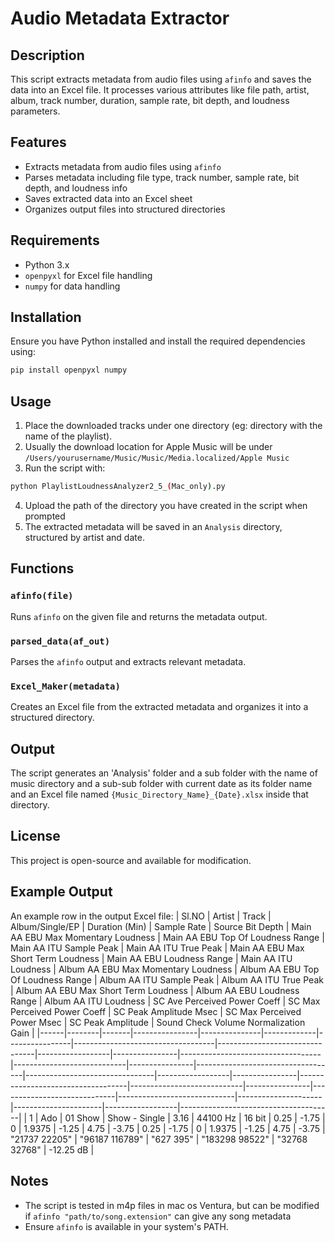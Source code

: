 # Audio Metadata Extractor

## Description
This script extracts metadata from audio files using `afinfo` and saves the data into an Excel file. It processes various attributes like file path, artist, album, track number, duration, sample rate, bit depth, and loudness parameters.

## Features
- Extracts metadata from audio files using `afinfo`
- Parses metadata including file type, track number, sample rate, bit depth, and loudness info
- Saves extracted data into an Excel sheet
- Organizes output files into structured directories

## Requirements
- Python 3.x
- `openpyxl` for Excel file handling
- `numpy` for data handling

## Installation
Ensure you have Python installed and install the required dependencies using:
```bash
pip install openpyxl numpy
```

## Usage
1. Place the downloaded tracks under one directory (eg: directory with the name of the playlist).
2. Usually the download location for Apple Music will be under ```/Users/yourusername/Music/Music/Media.localized/Apple Music```
3. Run the script with:
```bash
python PlaylistLoudnessAnalyzer2_5_(Mac_only).py
```
4. Upload the path of the directory you have created in the script when prompted
5. The extracted metadata will be saved in an `Analysis` directory, structured by artist and date.

## Functions
### `afinfo(file)`
Runs `afinfo` on the given file and returns the metadata output.

### `parsed_data(af_out)`
Parses the `afinfo` output and extracts relevant metadata.

### `Excel_Maker(metadata)`
Creates an Excel file from the extracted metadata and organizes it into a structured directory.

## Output
The script generates an 'Analysis' folder and a sub folder with the name of music directory and a sub-sub folder with current date as its folder name and an Excel file named `{Music_Directory_Name}_{Date}.xlsx` inside that directory.

## License
This project is open-source and available for modification.

## Example Output
An example row in the output Excel file:
| Sl.NO | Artist | Track | Album/Single/EP | Duration (Min) | Sample Rate | Source Bit Depth | Main AA EBU Max Momentary Loudness | Main AA EBU Top Of Loudness Range | Main AA ITU Sample Peak | Main AA ITU True Peak | Main AA EBU Max Short Term Loudness | Main AA EBU Loudness Range | Main AA ITU Loudness | Album AA EBU Max Momentary Loudness | Album AA EBU Top Of Loudness Range | Album AA ITU Sample Peak | Album AA ITU True Peak | Album AA EBU Max Short Term Loudness | Album AA EBU Loudness Range | Album AA ITU Loudness | SC Ave Perceived Power Coeff | SC Max Perceived Power Coeff | SC Peak Amplitude Msec | SC Max Perceived Power Msec | SC Peak Amplitude | Sound Check Volume Normalization Gain |
|------|--------|-------|----------------|---------------|-------------|----------------|-----------------------------------|--------------------------------|------------------|----------------|-----------------------------------|----------------------------|----------------|-----------------------------------|--------------------------------|------------------|----------------|-----------------------------------|----------------------------|----------------|-----------------------------|-----------------------------|---------------------|----------------------|------------------|--------------------------------------|
| 1 | Ado | 01 Show | Show - Single | 3.16 | 44100 Hz | 16 bit | 0.25 | -1.75 | 0 | 1.9375 | -1.25 | 4.75 | -3.75 | 0.25 | -1.75 | 0 | 1.9375 | -1.25 | 4.75 | -3.75 | "21737 22205" | "96187 116789" | "627 395" | "183298 98522" | "32768 32768" | -12.25 dB |

## Notes
- The script is tested in m4p files in mac os Ventura, but can be modified if ```afinfo "path/to/song.extension"``` can give any song metadata
- Ensure `afinfo` is available in your system's PATH.

